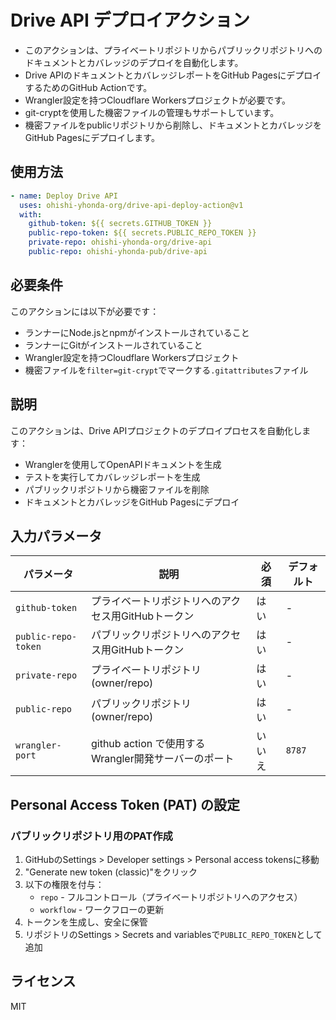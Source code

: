 # Drive API デプロイアクション

- このアクションは、プライベートリポジトリからパブリックリポジトリへのドキュメントとカバレッジのデプロイを自動化します。
- Drive APIのドキュメントとカバレッジレポートをGitHub PagesにデプロイするためのGitHub Actionです。
- Wrangler設定を持つCloudflare Workersプロジェクトが必要です。
- git-cryptを使用した機密ファイルの管理もサポートしています。
- 機密ファイルをpublicリポジトリから削除し、ドキュメントとカバレッジをGitHub Pagesにデプロイします。


## 使用方法

```yaml
- name: Deploy Drive API
  uses: ohishi-yhonda-org/drive-api-deploy-action@v1
  with:
    github-token: ${{ secrets.GITHUB_TOKEN }}
    public-repo-token: ${{ secrets.PUBLIC_REPO_TOKEN }}
    private-repo: ohishi-yhonda-org/drive-api
    public-repo: ohishi-yhonda-pub/drive-api
```

## 必要条件

このアクションには以下が必要です：
- ランナーにNode.jsとnpmがインストールされていること
- ランナーにGitがインストールされていること
- Wrangler設定を持つCloudflare Workersプロジェクト
- 機密ファイルを`filter=git-crypt`でマークする`.gitattributes`ファイル

## 説明

このアクションは、Drive APIプロジェクトのデプロイプロセスを自動化します：
- Wranglerを使用してOpenAPIドキュメントを生成
- テストを実行してカバレッジレポートを生成
- パブリックリポジトリから機密ファイルを削除
- ドキュメントとカバレッジをGitHub Pagesにデプロイ


## 入力パラメータ

| パラメータ | 説明 | 必須 | デフォルト |
|-----------|------|------|------------|
| `github-token` | プライベートリポジトリへのアクセス用GitHubトークン | はい | - |
| `public-repo-token` | パブリックリポジトリへのアクセス用GitHubトークン | はい | - |
| `private-repo` | プライベートリポジトリ (owner/repo) | はい | - |
| `public-repo` | パブリックリポジトリ (owner/repo) | はい | - |
| `wrangler-port` | github action で使用するWrangler開発サーバーのポート | いいえ | `8787` |

## Personal Access Token (PAT) の設定

### パブリックリポジトリ用のPAT作成

1. GitHubのSettings > Developer settings > Personal access tokensに移動
2. "Generate new token (classic)"をクリック
3. 以下の権限を付与：
   - `repo` - フルコントロール（プライベートリポジトリへのアクセス）
   - `workflow` - ワークフローの更新
4. トークンを生成し、安全に保管
5. リポジトリのSettings > Secrets and variablesで`PUBLIC_REPO_TOKEN`として追加

## ライセンス

MIT
